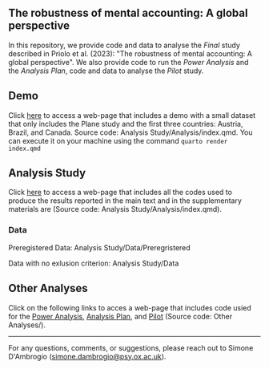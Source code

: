 ## The robustness of mental accounting: A global perspective

In this repository, we provide code and data to analyse the *Final* study described in Priolo et al. (2023): "The robustness of mental accounting: A global perspective". We also provide code to run the *Power Analysis* and the *Analysis Plan*, code and data to analyse the *Pilot* study.

## Demo
Click [here](https://run.pavlovia.org/simonedambrogio/mmar-demo/) to access a web-page that includes a demo with a small dataset that only includes the Plane study and the first three countries: Austria, Brazil, and Canada. Source code: Analysis Study/Analysis/index.qmd. You can execute it on your machine using the command ``` quarto render index.qmd ```

## Analysis Study

Click [here](https://run.pavlovia.org/simonedambrogio/mmar-analysis/) to access a web-page that includes all the codes used to produce the results reported in the main text and in the supplementary materials are (Source code: Analysis Study/Analysis/index.qmd).

### Data 

Preregistered Data: Analysis Study/Data/Preregristered

Data with no exlusion criterion: Analysis Study/Data

## Other Analyses
Click on the following links to acces a web-page that includes code usied for the [Power Analysis](https://run.pavlovia.org/simonedambrogio/research-record-mental-account-replication/Power%20Analysis.html), [Analysis Plan](https://run.pavlovia.org/simonedambrogio/research-record-mental-account-replication/Analysis%20Plan.html), and [Pilot](https://run.pavlovia.org/simonedambrogio/research-record-mental-account-replication/Compare%20Pilot%20Version.html) (Source code: Other Analyses/).

---

For any questions, comments, or suggestions, please reach out to Simone D'Ambrogio (simone.dambrogio@psy.ox.ac.uk).



